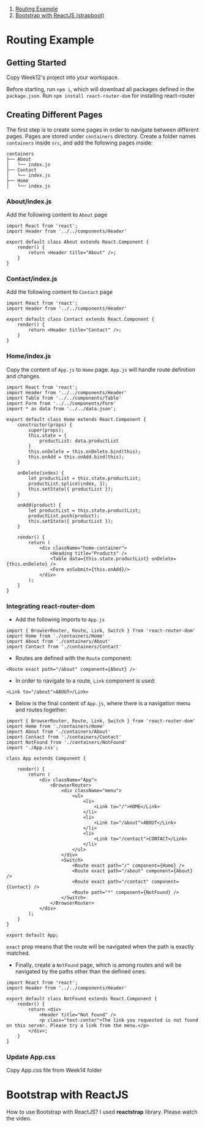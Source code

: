 1. [Routing Example](#routing-example)
2. [Bootstrap with ReactJS (strapboot)](#bootstrap-with-reactjs)

# Routing Example 


## Getting Started

Copy Week12's project into your workspace. 

Before starting, run `npm i`, which will download all packages defined in the `package.json`.
Run `npm install react-router-dom` for installing react-router


## Creating Different Pages

The first step is to create some pages in order to navigate between different pages.
Pages are stored under `containers` directory. Create a folder names `containers` inside `src`, and add the following pages inside:

```
containers
├── About
│   └── index.js
├── Contact
│   └── index.js
├── Home
│   └── index.js
```

### About/index.js

Add the following content to `About` page

```
import React from 'react';
import Header from '../../components/Header'

export default class About extends React.Component {
    render() {
		return <Header title="About" />;
	}
}
```

### Contact/index.js

Add the following content to `Contact` page

```
import React from 'react';
import Header from '../../components/Header'

export default class Contact extends React.Component {
    render() {
		return <Header title="Contact" />;
	}
}
```

### Home/index.js

Copy the content of `App.js` to `Home` page. `App.js` will handle route definition and changes.

```
import React from 'react';
import Header from '../../components/Header'
import Table from '../../components/Table'
import Form from '../../components/Form'
import * as data from '../../data.json';

export default class Home extends React.Component {
	constructor(props) {
		super(props);
		this.state = {
			productList: data.productList
		}
		this.onDelete = this.onDelete.bind(this);
		this.onAdd = this.onAdd.bind(this);
	}

	onDelete(index) {
		let productList = this.state.productList;
		productList.splice(index, 1);
		this.setState({ productList });
	}

	onAdd(product) {
		let productList = this.state.productList;
		productList.push(product);
		this.setState({ productList });
	}

	render() {
		return (
			<div className="home-container">
				<Heading title="Products" />
				<Table data={this.state.productList} onDelete={this.onDelete} />
				<Form onSubmit={this.onAdd}/>
			</div>
		);
	}
}
```
### Integrating react-router-dom

* Add the following imports to `App.js`

```
import { BrowserRouter, Route, Link, Switch } from 'react-router-dom'
import Home from './containers/Home'
import About from './containers/About'
import Contact from './containers/Contact'
```

* Routes are defined with the `Route` component:

`<Route exact path="/about" component={About} />`

* In order to navigate to a route, `Link` component is used: 

`<Link to="/about">ABOUT</Link>`

* Below is the final content of `App.js`, where there is a navigation menu and routes together:

```
import { BrowserRouter, Route, Link, Switch } from 'react-router-dom'
import Home from './containers/Home'
import About from './containers/About'
import Contact from './containers/Contact'
import NotFound from './containers/NotFound'
import './App.css';

class App extends Component {

	render() {
		return (
			<div className="App">
				<BrowserRouter>
					<div className="menu">
						<ul>
							<li>
								<Link to="/">HOME</Link>
							</li>
							<li>
								<Link to="/about">ABOUT</Link>
							</li>
							<li>
								<Link to="/contact">CONTACT</Link>
							</li>
						</ul>
					</div>
					<Switch>
						<Route exact path="/" component={Home} />
						<Route exact path="/about" component={About} />
						<Route exact path="/contact" component={Contact} />
						<Route path="*" component={NotFound} />
					</Switch>
				</BrowserRouter>
			</div>
		);
	}
}

export default App;
```

`exact` prop means that the route will be navigated when the path is exactly matched.

* Finally, create a `NotFound` page, which is among routes and will be navigated by the paths other than the defined ones.

```
import React from 'react';
import Header from '../../components/Header'

export default class NotFound extends React.Component {
    render() {
        return <div>
            <Header title="Not Found" />
            <p class="text-center">The link you requested is not found on this server. Please try a link from the menu.</p>
        </div>;
    }
}
```
### Update App.css 

Copy App.css file from Week14 folder

# Bootstrap with ReactJS 
How to use Bootstrap with ReactJS?  I used **reactstrap** library.
Please watch the video.